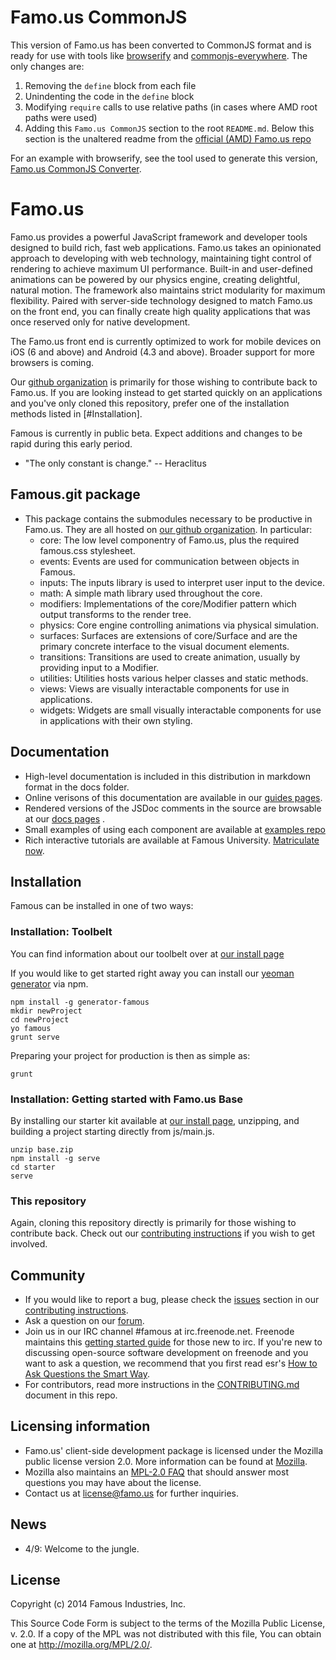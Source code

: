 Famo.us CommonJS
================


This version of Famo.us has been converted to CommonJS format and is ready for use with tools like [browserify](http://browserify.org/) and [commonjs-everywhere](https://github.com/michaelficarra/commonjs-everywhere).  The only changes are:

1. Removing the `define` block from each file
2. Unindenting the code in the `define` block
3. Modifying `require` calls to use relative paths (in cases where AMD root paths were used)
4. Adding this `Famo.us CommonJS` section to the root `README.md`.
   Below this section is the unaltered readme from the [official (AMD) Famo.us repo](https://github.com/Famous/famous)

For an example with browserify, see the tool used to generate this version, [Famo.us CommonJS Converter](https://github.com/aelr/famous-commonjs-converter).

Famo.us
=======


Famo.us provides a powerful JavaScript framework and developer tools designed to build rich, fast web applications.  Famo.us takes an opinionated approach to developing with web technology, maintaining tight control of rendering to achieve maximum UI performance.  Built-in and user-defined animations can be powered by our physics engine, creating delightful, natural motion.  The framework also maintains strict modularity for maximum flexibility.  Paired with server-side technology designed to match Famo.us on the front end, you can finally create high quality applications that was once reserved only for native development.

The Famo.us front end is currently optimized to work for mobile devices on iOS (6 and above) and Android (4.3 and above).  Broader support for more browsers is coming.

Our [github organization][famous-organization-github] is primarily for those wishing to contribute back to Famo.us.  If you are looking instead to get started quickly on an applications and you've only cloned this repository, prefer one of the installation methods listed in [#Installation].

Famous is currently in public beta.  Expect additions and changes to be rapid during this early period.

- "The only constant is change." -- Heraclitus

## Famous.git package
- This package contains the submodules necessary to be productive in Famo.us.  They are all hosted on [our github organization][famous-organization-github].  In particular:
  - core: The low level componentry of Famo.us, plus the required famous.css stylesheet.
  - events: Events are used for communication between objects in Famous.
  - inputs: The inputs library is used to interpret user input to the device.
  - math: A simple math library used throughout the core.
  - modifiers: Implementations of the core/Modifier pattern which output transforms to the render tree.
  - physics: Core engine controlling animations via physical simulation.
  - surfaces: Surfaces are extensions of core/Surface and are the primary concrete interface to the visual document elements.
  - transitions: Transitions are used to create animation, usually by providing input to a Modifier.
  - utilities: Utilities hosts various helper classes and static methods.
  - views: Views are visually interactable components for use in applications.
  - widgets: Widgets are small visually interactable components for use in applications with their own styling.


## Documentation
- High-level documentation is included in this distribution in markdown format in the docs folder.
- Online verisons of this documentation are available in our [guides pages][launch-guides].
- Rendered versions of the JSDoc comments in the source are browsable at our [docs pages][launch-docs] .
- Small examples of using each component are available at [examples repo][github-examples]
- Rich interactive tutorials are available at Famous University.  [Matriculate now][launch-university].


## Installation
Famous can be installed in one of two ways:

### Installation: Toolbelt
You can find information about our toolbelt over at [our install page][launch-install]

If you would like to get started right away you can install our [yeoman generator][github-generator] via npm.

    npm install -g generator-famous
    mkdir newProject
    cd newProject
    yo famous
    grunt serve

Preparing your project for production is then as simple as:

    grunt

### Installation: Getting started with Famo.us Base
By installing our starter kit available at [our install page][launch-install], unzipping, and building a project starting directly from js/main.js.

    unzip base.zip
    npm install -g serve
    cd starter
    serve

### This repository

Again, cloning this repository directly is primarily for those wishing to contribute back. Check out our [contributing instructions][contributing] if you wish to get involved.

## Community
- If you would like to report a bug, please check the [issues][contributing-issues] section in our [contributing instructions][contributing].
- Ask a question on our [forum][forum].
- Join us in our IRC channel #famous at irc.freenode.net. Freenode maintains this [getting started guide][irc-getting-started] for those new to irc. If you're new to discussing open-source software development on freenode and you want to ask a question, we recommend that you first read esr's [How to Ask Questions the Smart Way][esr-questions].
- For contributors, read more instructions in the [CONTRIBUTING.md][contributing-issues] document in this repo.

## Licensing information
- Famo.us' client-side development package is licensed under the Mozilla public license version 2.0.  More information can be found at [Mozilla][mpl].
- Mozilla also maintains an [MPL-2.0 FAQ][mpl-faq] that should answer most questions you may have about the license.
- Contact us at license@famo.us for further inquiries.

## News
- 4/9: Welcome to the jungle.

License
-------

Copyright (c) 2014 Famous Industries, Inc.

This Source Code Form is subject to the terms of the Mozilla Public
License, v. 2.0. If a copy of the MPL was not distributed with this file,
You can obtain one at http://mozilla.org/MPL/2.0/.



[famous-site]: http://famo.us
[mpl]: http://www.mozilla.org/MPL/2.0/
[mpl-faq]: http://www.mozilla.org/MPL/2.0/FAQ.html
[bugs-general]: http://github.com/Famous/famous/issues
[bugs-sumobule]: http://github.com/Famous/core/issues
[forum]: http://forum.famo.us
[launch-install]: http://famo.us/install.html
[github-generator]: http://github.com/Famous/generator-famous.git
[launch-guides]: http://famo.us/guides/dev
[launch-docs]: http://famo.us/docs
[launch-university]: http://famo.us/university
[famous-organization-github]: http://github.com/Famous
[github-examples]: http://github.com/Famous/examples
[contributing]: https://github.com/Famous/famous/blob/master/CONTRIBUTING.md
[contributing-issues]: https://github.com/Famous/famous/blob/master/CONTRIBUTING.md#issues
[irc-getting-started]: http://freenode.net/using_the_network.shtml
[esr-questions]: http://www.catb.org/esr/faqs/smart-questions.html
